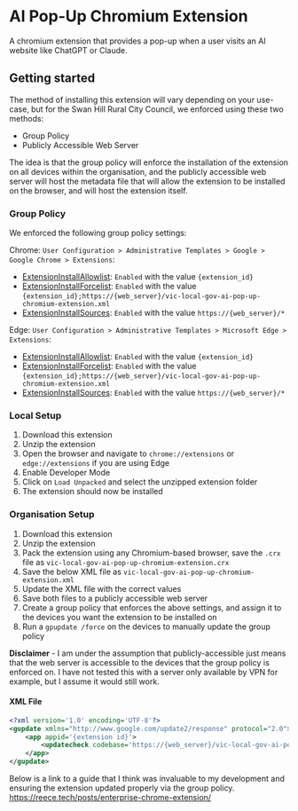 # AI Pop-Up Chromium Extension

A chromium extension that provides a pop-up when a user visits an AI website like ChatGPT or Claude.

## Getting started

The method of installing this extension will vary depending on your use-case, but for the Swan Hill Rural City Council, we enforced using these two methods:

- Group Policy
- Publicly Accessible Web Server

The idea is that the group policy will enforce the installation of the extension on all devices within the organisation, and the publicly accessible web server will host the metadata file that will allow the extension to be installed on the browser, and will host the extension itself.

### Group Policy

We enforced the following group policy settings:

Chrome: `User Configuration > Administrative Templates > Google > Google Chrome > Extensions`:

- [ExtensionInstallAllowlist](https://chromeenterprise.google/policies/?policy=ExtensionInstallAllowlist): `Enabled` with the value `{extension_id}`
- [ExtensionInstallForcelist](https://chromeenterprise.google/policies/?policy=ExtensionInstallForcelist): `Enabled` with the value `{extension_id};https://{web_server}/vic-local-gov-ai-pop-up-chromium-extension.xml`
- [ExtensionInstallSources](https://chromeenterprise.google/policies/?policy=ExtensionInstallSources): `Enabled` with the value `https://{web_server}/*`

Edge: `User Configuration > Administrative Templates > Microsoft Edge > Extensions`:

- [ExtensionInstallAllowlist](https://docs.microsoft.com/en-us/deployedge/microsoft-edge-policies#extensioninstallallowlist): `Enabled` with the value `{extension_id}`
- [ExtensionInstallForcelist](https://docs.microsoft.com/en-us/deployedge/microsoft-edge-policies#extensioninstallforcelist): `Enabled` with the value `{extension_id};https://{web_server}/vic-local-gov-ai-pop-up-chromium-extension.xml`
- [ExtensionInstallSources](https://docs.microsoft.com/en-us/deployedge/microsoft-edge-policies#extensioninstallsources): `Enabled` with the value `https://{web_server}/*`

### Local Setup

1. Download this extension
2. Unzip the extension
3. Open the browser and navigate to `chrome://extensions` or `edge://extensions` if you are using Edge
4. Enable Developer Mode
5. Click on `Load Unpacked` and select the unzipped extension folder
6. The extension should now be installed

### Organisation Setup

1. Download this extension
2. Unzip the extension
3. Pack the extension using any Chromium-based browser, save the `.crx` file as `vic-local-gov-ai-pop-up-chromium-extension.crx`
4. Save the below XML file as `vic-local-gov-ai-pop-up-chromium-extension.xml`
5. Update the XML file with the correct values
6. Save both files to a publicly accessible web server
7. Create a group policy that enforces the above settings, and assign it to the devices you want the extension to be installed on
8. Run a `gpupdate /force` on the devices to manually update the group policy

**Disclaimer** - I am under the assumption that publicly-accessible just means that the web server is accessible to the devices that the group policy is enforced on. I have not tested this with a server only available by VPN for example, but I assume it would still work.

#### XML File

```xml
<?xml version='1.0' encoding='UTF-8'?>
<gupdate xmlns="http://www.google.com/update2/response" protocol="2.0">
    <app appid='{extension id}'>
        <updatecheck codebase='https://{web_server}/vic-local-gov-ai-pop-up-chromium-extension.crx' version='1.0.0' />
    </app>
</gupdate>
```

Below is a link to a guide that I think was invaluable to my development and ensuring the extension updated properly via the group policy.
https://reece.tech/posts/enterprise-chrome-extension/

